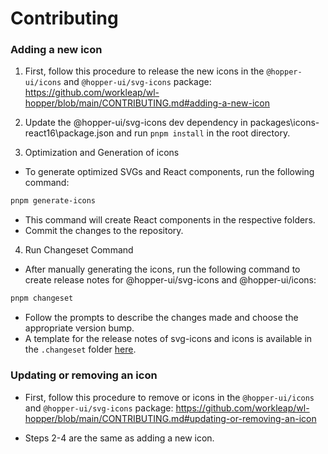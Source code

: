 # Contributing

### Adding a new icon

1. First, follow this procedure to release the new icons in the `@hopper-ui/icons` and `@hopper-ui/svg-icons` package:
https://github.com/workleap/wl-hopper/blob/main/CONTRIBUTING.md#adding-a-new-icon

2. Update the @hopper-ui/svg-icons dev dependency in packages\icons-react16\package.json and run `pnpm install` in the root directory.

3. Optimization and Generation of icons
- To generate optimized SVGs and React components, run the following command:

```sh
pnpm generate-icons
```

- This command will create React components in the respective folders.
- Commit the changes to the repository.

4. Run Changeset Command

- After manually generating the icons, run the following command to create release notes for @hopper-ui/svg-icons and @hopper-ui/icons:
```sh
pnpm changeset
```
- Follow the prompts to describe the changes made and choose the appropriate version bump.
- A template for the release notes of svg-icons and icons is available in the `.changeset` folder [here](./.changeset/templates/svg-icons-release.md).

### Updating or removing an icon

- First, follow this procedure to remove or icons in the `@hopper-ui/icons` and `@hopper-ui/svg-icons` package:
https://github.com/workleap/wl-hopper/blob/main/CONTRIBUTING.md#updating-or-removing-an-icon

- Steps 2-4 are the same as adding a new icon.
